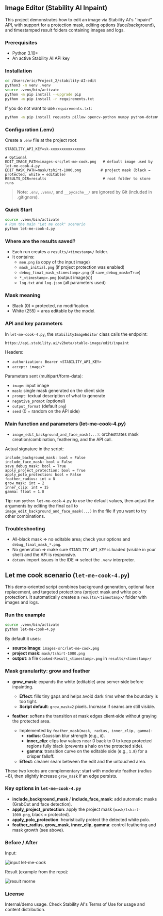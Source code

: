 ## Image Editor (Stability AI Inpaint)

This project demonstrates how to edit an image via Stability AI's "inpaint" API, with support for a protection mask, editing options (face/background), and timestamped result folders containing images and logs.

### Prerequisites
- Python 3.10+
- An active Stability AI API key

### Installation
```bash
cd /Users/eric/Project_2/stability-AI-edit
python3 -m venv .venv
source .venv/bin/activate
python -m pip install --upgrade pip
python -m pip install -r requirements.txt
```

If you do not want to use `requirements.txt`:
```bash
python -m pip install requests pillow opencv-python numpy python-dotenv
```

### Configuration (.env)
Create a `.env` file at the project root:
```
STABILITY_API_KEY=sk-xxxxxxxxxxxxxxxx

# Optional
EDIT_IMAGE_PATH=images-src/let-me-cook.png   # default image used by let-me-cook-4.py
EDIT_MASK_PATH=mask/tshirt-1000.png         # project mask (black = protected, white = editable)
RESULTS_DIR=results                          # root folder to store runs
```

> Note: `.env`, `.venv/`, and `__pycache__/` are ignored by Git (included in .gitignore).

### Quick Start
```bash
source .venv/bin/activate
# Run the main "Let me cook" scenario
python let-me-cook-4.py
```

### Where are the results saved?
- Each run creates a `results/<timestamp>/` folder.
- It contains:
  - `men.png` (a copy of the input image)
  - `mask_initial.png` (if project protection was enabled)
  - `debug_final_mask_<timestamp>.png` (if `save_debug_mask=True`)
  - `*_<timestamp>.png` (output image(s))
  - `log.txt` and `log.json` (all parameters used)

### Mask meaning
- Black (0) = protected, no modification.
- White (255) = area editable by the model.

### API and key parameters
In `let-me-cook-4.py`, the `StabilityImageEditor` class calls the endpoint:
```
https://api.stability.ai/v2beta/stable-image/edit/inpaint
```
Headers:
- `authorization: Bearer <STABILITY_API_KEY>`
- `accept: image/*`

Parameters sent (multipart/form-data):
- `image`: input image
- `mask`: single mask generated on the client side
- `prompt`: textual description of what to generate
- `negative_prompt` (optional)
- `output_format` (default `png`)
- `seed` (0 = random on the API side)

### Main function and parameters (let-me-cook-4.py)
- `image_edit_background_and_face_mask(...)`: orchestrates mask creation/combination, feathering, and the API call.

Actual signature in the script:
```
include_background_mask: bool = False
include_face_mask: bool = False
save_debug_mask: bool = True
apply_project_protection: bool = True
apply_polo_protection: bool = False
feather_radius: int = 8
grow_mask: int = 2
inner_clip: int = 15
gamma: float = 1.8
```

Tip: run `python let-me-cook-4.py` to use the default values, then adjust the arguments by editing the final call to `image_edit_background_and_face_mask(...)` in the file if you want to try other combinations.

### Troubleshooting
- All-black mask => no editable area; check your options and `debug_final_mask_*.png`.
- No generation => make sure `STABILITY_API_KEY` is loaded (visible in your shell) and the API is responsive.
- `dotenv` import issues in the IDE => select the `.venv` interpreter.

## Let me cook scenario (`let-me-cook-4.py`)

This demo-oriented script combines background generation, optional face replacement, and targeted protections (project mask and white polo protection). It automatically creates a `results/<timestamp>/` folder with images and logs.

### Run the example
```bash
source .venv/bin/activate
python let-me-cook-4.py
```

By default it uses:
- **source image**: `images-src/let-me-cook.png`
- **project mask**: `mask/tshirt-1000.png`
- **output**: a file `Cooked-Result_<timestamp>.png` in `results/<timestamp>/`

### Mask granularity: grow and feather

- **grow_mask**: expands the white (editable) area server‑side before inpainting.
  - **Effect**: fills tiny gaps and helps avoid dark rims when the boundary is too tight.
  - **Script default**: `grow_mask=2` pixels. Increase if seams are still visible.

- **feather**: softens the transition at mask edges client‑side without graying the protected area.
  - Implemented by `feather_mask(mask, radius, inner_clip, gamma)`:
    - **radius**: Gaussian blur strength (e.g., `8`).
    - **inner_clip**: clips low values near 0 back to 0 to keep protected regions fully black (prevents a halo on the protected side).
    - **gamma**: transition curve on the editable side (e.g., `1.8`) for a crisper falloff.
  - **Effect**: cleaner seam between the edit and the untouched area.

These two knobs are complementary: start with moderate feather (radius ~8), then slightly increase `grow_mask` if an edge persists.

### Key options in `let-me-cook-4.py`
- **include_background_mask** / **include_face_mask**: add automatic masks (GrabCut and face detection).
- **apply_project_protection**: apply the project mask (`mask/tshirt-1000.png`, black = protected).
- **apply_polo_protection**: heuristically protect the detected white polo.
- **feather_radius**, **grow_mask**, **inner_clip**, **gamma**: control feathering and mask growth (see above).

### Before / After

Input:

![input let-me-cook](images-src/let-me-cook.png)

Result (example from the repo):

![result morne](results/Let%20me%20Cook%203/Cooked-Result_20250818_194123.png)

### License
Internal/demo usage. Check Stability AI's Terms of Use for usage and content distribution.


